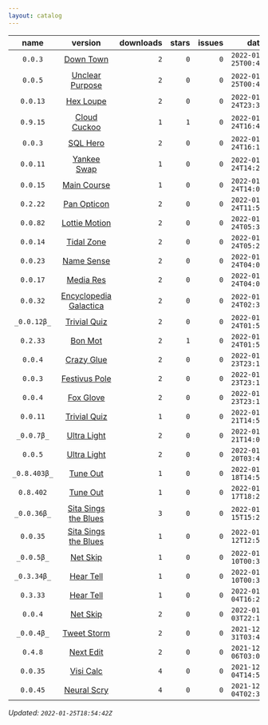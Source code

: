 ```yaml
---
layout: catalog
---
```


| name | version | downloads | stars | issues | date | category |
| :--: | :-----: | --------: | -----:| -----: | ---- | :------: |
| `0.0.3` | [Down Town](https://Down-Town.github.io/App/) | `2` | `0` | `0` | `2022-01-25T00:49:11Z` | [`travel`](https://github.com/topics/appfair-travel)  |
| `0.0.5` | [Unclear Purpose](https://Unclear-Purpose.github.io/App/) | `2` | `0` | `0` | `2022-01-25T00:48:27Z` | [`finance`](https://github.com/topics/appfair-finance)  |
| `0.0.13` | [Hex Loupe](https://Hex-Loupe.github.io/App/) | `2` | `0` | `0` | `2022-01-24T23:39:49Z` | [`developer-tools`](https://github.com/topics/appfair-developer-tools)  |
| `0.9.15` | [Cloud Cuckoo](https://Cloud-Cuckoo.github.io/App/) | `1` | `1` | `0` | `2022-01-24T16:40:05Z` | [`games`](https://github.com/topics/appfair-games)  |
| `0.0.3` | [SQL Hero](https://SQL-Hero.github.io/App/) | `2` | `0` | `0` | `2022-01-24T16:11:25Z` | [`developer-tools`](https://github.com/topics/appfair-developer-tools)  |
| `0.0.11` | [Yankee Swap](https://Yankee-Swap.github.io/App/) | `1` | `0` | `0` | `2022-01-24T14:24:10Z` | [`social-networking`](https://github.com/topics/appfair-social-networking)  |
| `0.0.15` | [Main Course](https://Main-Course.github.io/App/) | `1` | `0` | `0` | `2022-01-24T14:09:10Z` | [`education`](https://github.com/topics/appfair-education)  |
| `0.2.22` | [Pan Opticon](https://Pan-Opticon.github.io/App/) | `2` | `0` | `0` | `2022-01-24T11:51:13Z` | [`sports`](https://github.com/topics/appfair-sports)  |
| `0.0.82` | [Lottie Motion](https://Lottie-Motion.github.io/App/) | `2` | `0` | `0` | `2022-01-24T05:38:00Z` | [`developer-tools`](https://github.com/topics/appfair-developer-tools)  |
| `0.0.14` | [Tidal Zone](https://Tidal-Zone.github.io/App/) | `2` | `0` | `0` | `2022-01-24T05:28:32Z` | [`weather`](https://github.com/topics/appfair-weather)  |
| `0.0.23` | [Name Sense](https://Name-Sense.github.io/App/) | `2` | `0` | `0` | `2022-01-24T04:09:31Z` | [`education`](https://github.com/topics/appfair-education)  |
| `0.0.17` | [Media Res](https://Media-Res.github.io/App/) | `2` | `0` | `0` | `2022-01-24T04:09:17Z` | [`lifestyle`](https://github.com/topics/appfair-lifestyle)  |
| `0.0.32` | [Encyclopedia Galactica](https://Encyclopedia-Galactica.github.io/App/) | `2` | `0` | `0` | `2022-01-24T02:35:43Z` | [`reference`](https://github.com/topics/appfair-reference)  |
| `_0.0.12β_` | [Trivial Quiz](https://Trivial-Quiz.github.io/App/) | `2` | `0` | `0` | `2022-01-24T01:55:09Z` | [`games`](https://github.com/topics/appfair-games)  |
| `0.2.33` | [Bon Mot](https://Bon-Mot.github.io/App/) | `2` | `1` | `0` | `2022-01-24T01:55:01Z` | [`reference`](https://github.com/topics/appfair-reference)  |
| `0.0.4` | [Crazy Glue](https://Crazy-Glue.github.io/App/) | `2` | `0` | `0` | `2022-01-23T23:13:56Z` | [`graphics-design`](https://github.com/topics/appfair-graphics-design)  |
| `0.0.3` | [Festivus Pole](https://Festivus-Pole.github.io/App/) | `2` | `0` | `0` | `2022-01-23T23:13:54Z` | [`entertainment`](https://github.com/topics/appfair-entertainment)  |
| `0.0.4` | [Fox Glove](https://Fox-Glove.github.io/App/) | `2` | `0` | `0` | `2022-01-23T23:13:52Z` | [`utilities`](https://github.com/topics/appfair-utilities)  |
| `0.0.11` | [Trivial Quiz](https://Trivial-Quiz.github.io/App/) | `1` | `0` | `0` | `2022-01-21T14:55:04Z` | [`games`](https://github.com/topics/appfair-games)  |
| `_0.0.7β_` | [Ultra Light](https://Ultra-Light.github.io/App/) | `2` | `0` | `0` | `2022-01-21T14:04:24Z` | [`news`](https://github.com/topics/appfair-news)  |
| `0.0.5` | [Ultra Light](https://Ultra-Light.github.io/App/) | `2` | `0` | `0` | `2022-01-20T03:44:45Z` | [`news`](https://github.com/topics/appfair-news)  |
| `_0.8.403β_` | [Tune Out](https://Tune-Out.github.io/App/) | `1` | `0` | `0` | `2022-01-18T14:58:21Z` | [`music`](https://github.com/topics/appfair-music)  |
| `0.8.402` | [Tune Out](https://Tune-Out.github.io/App/) | `1` | `0` | `0` | `2022-01-17T18:20:48Z` | [`music`](https://github.com/topics/appfair-music)  |
| `_0.0.36β_` | [Sita Sings the Blues](https://Sita-Sings-the-Blues.github.io/App/) | `3` | `0` | `0` | `2022-01-15T15:28:06Z` | [`video`](https://github.com/topics/appfair-video)  |
| `0.0.35` | [Sita Sings the Blues](https://Sita-Sings-the-Blues.github.io/App/) | `1` | `0` | `0` | `2022-01-12T12:53:04Z` | [`video`](https://github.com/topics/appfair-video)  |
| `_0.0.5β_` | [Net Skip](https://Net-Skip.github.io/App/) | `1` | `0` | `0` | `2022-01-10T00:38:53Z` | [`productivity`](https://github.com/topics/appfair-productivity)  |
| `_0.3.34β_` | [Hear Tell](https://Hear-Tell.github.io/App/) | `1` | `0` | `0` | `2022-01-10T00:38:44Z` | [`healthcare-fitness`](https://github.com/topics/appfair-healthcare-fitness)  |
| `0.3.33` | [Hear Tell](https://Hear-Tell.github.io/App/) | `1` | `0` | `0` | `2022-01-04T16:25:01Z` | [`healthcare-fitness`](https://github.com/topics/appfair-healthcare-fitness)  |
| `0.0.4` | [Net Skip](https://Net-Skip.github.io/App/) | `2` | `0` | `0` | `2022-01-03T22:19:38Z` | [`productivity`](https://github.com/topics/appfair-productivity)  |
| `_0.0.4β_` | [Tweet Storm](https://Tweet-Storm.github.io/App/) | `2` | `0` | `0` | `2021-12-31T03:43:02Z` | [`social-networking`](https://github.com/topics/appfair-social-networking)  |
| `0.4.8` | [Next Edit](https://Next-Edit.github.io/App/) | `2` | `0` | `0` | `2021-12-06T03:02:59Z` | [`productivity`](https://github.com/topics/appfair-productivity)  |
| `0.0.35` | [Visi Calc](https://Visi-Calc.github.io/App/) | `4` | `0` | `0` | `2021-12-04T14:58:06Z` | [`business`](https://github.com/topics/appfair-business)  |
| `0.0.45` | [Neural Scry](https://Neural-Scry.github.io/App/) | `4` | `0` | `0` | `2021-12-04T02:37:55Z` | [`medical`](https://github.com/topics/appfair-medical)  |
 
_Updated: `2022-01-25T18:54:42Z`_
